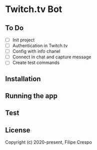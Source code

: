 # Twitch.tv Bot

## To Do

- [ ]  Init project
- [ ]  Authentication in Twitch.tv
- [ ]  Config with info chanel
- [ ]  Connect in chat and capture message
- [ ]  Create test commands

## Installation

## Running the app

## Test

## License

Copyright (c) 2020-present, Filipe Crespo